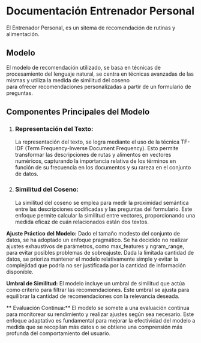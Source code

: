 # Documentación Entrenador Personal
El Entrenador Personal, es un sitema de recomendación de rutinas y alimentación.



## **Modelo**
El modelo de recomendación utilizado, se basa en técnicas de procesamiento del lenguaje natural, se centra en técnicas avanzadas de las mismas y utiliza la medida de similitud del coseno  
para ofrecer recomendaciones personalizadas a partir de un formulario de preguntas.

## **Componentes Principales del Modelo**
1. ### **Representación del Texto:**
   La representación del texto, se logra mediante el uso de la técnica TF-IDF (Term Frequency-Inverse Document Frequency). Esto permite transformar las descripciones de rutas y alimentos en vectores numéricos, 
capturando la importancia relativa de los términos en función de su frecuencia en los documentos y su rareza en el conjunto de datos.
2. ### **Similitud del Coseno:**
   La similitud del coseno se emplea para medir la proximidad semántica entre las descripciones codificadas y las preguntas del formulario. Este enfoque permite calcular la similitud entre vectores, proporcionando una medida eficaz de cuán relacionados están dos textos.

**Ajuste Práctico del Modelo:**
Dado el tamaño modesto del conjunto de datos, se ha adoptado un enfoque pragmático. Se ha decidido no realizar ajustes exhaustivos de parámetros, como max_features y ngram_range, para evitar posibles problemas de sobreajuste. Dada la limitada cantidad de datos, se prioriza mantener el modelo relativamente simple y evitar la complejidad que podría no ser justificada por la cantidad de información disponible.

**Umbral de Similitud:**
El modelo incluye un umbral de similitud que actúa como criterio para filtrar las recomendaciones. Este umbral se ajusta para equilibrar la cantidad de recomendaciones con la relevancia deseada.

** Evaluación Continua:**
El modelo se somete a una evaluación continua para monitorear su rendimiento y realizar ajustes según sea necesario. Este enfoque adaptativo es fundamental para mejorar la efectividad del modelo a medida que se recopilan más datos o se obtiene una comprensión más profunda del comportamiento del usuario.
